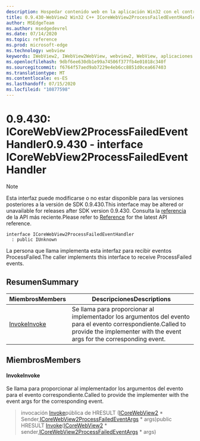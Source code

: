 ```yaml
---
description: Hospedar contenido web en la aplicación Win32 con el control Microsoft Edge WebView2
title: 0.9.430-WebView2 Win32 C++ ICoreWebView2ProcessFailedEventHandler
author: MSEdgeTeam
ms.author: msedgedevrel
ms.date: 07/14/2020
ms.topic: reference
ms.prod: microsoft-edge
ms.technology: webview
keywords: IWebView2, IWebView2WebView, webview2, WebView, aplicaciones Win32, Win32, Edge, ICoreWebView2, ICoreWebView2Host, control de explorador, HTML Edge
ms.openlocfilehash: 9dbf6ee630db1e99a74506f377fb4e01018c340f
ms.sourcegitcommit: f6764f57aed9ab7229e4eb6cc8851d0cea667403
ms.translationtype: MT
ms.contentlocale: es-ES
ms.lasthandoff: 07/15/2020
ms.locfileid: "10877598"
---
```

# <span data-ttu-id="a2ee0-104">0.9.430: ICoreWebView2ProcessFailedEventHandler</span><span class="sxs-lookup"><span data-stu-id="a2ee0-104">0.9.430 - interface ICoreWebView2ProcessFailedEventHandler</span></span> 

> [!NOTE]
> <span data-ttu-id="a2ee0-105">Esta interfaz puede modificarse o no estar disponible para las versiones posteriores a la versión de SDK 0.9.430.</span><span class="sxs-lookup"><span data-stu-id="a2ee0-105">This interface may be altered or unavailable for releases after SDK version 0.9.430.</span></span> <span data-ttu-id="a2ee0-106">Consulta la [referencia](../../../webview2-api-reference.md) de la API más reciente.</span><span class="sxs-lookup"><span data-stu-id="a2ee0-106">Please refer to [Reference](../../../webview2-api-reference.md) for the latest API reference.</span></span>

```
interface ICoreWebView2ProcessFailedEventHandler
  : public IUnknown
```

<span data-ttu-id="a2ee0-107">La persona que llama implementa esta interfaz para recibir eventos ProcessFailed.</span><span class="sxs-lookup"><span data-stu-id="a2ee0-107">The caller implements this interface to receive ProcessFailed events.</span></span>

## <span data-ttu-id="a2ee0-108">Resumen</span><span class="sxs-lookup"><span data-stu-id="a2ee0-108">Summary</span></span>

 <span data-ttu-id="a2ee0-109">Miembros</span><span class="sxs-lookup"><span data-stu-id="a2ee0-109">Members</span></span>                        | <span data-ttu-id="a2ee0-110">Descripciones</span><span class="sxs-lookup"><span data-stu-id="a2ee0-110">Descriptions</span></span>
--------------------------------|---------------------------------------------
[<span data-ttu-id="a2ee0-111">Invoke</span><span class="sxs-lookup"><span data-stu-id="a2ee0-111">Invoke</span></span>](#invoke) | <span data-ttu-id="a2ee0-112">Se llama para proporcionar al implementador los argumentos del evento para el evento correspondiente.</span><span class="sxs-lookup"><span data-stu-id="a2ee0-112">Called to provide the implementer with the event args for the corresponding event.</span></span>

## <span data-ttu-id="a2ee0-113">Miembros</span><span class="sxs-lookup"><span data-stu-id="a2ee0-113">Members</span></span>

#### <span data-ttu-id="a2ee0-114">Invoke</span><span class="sxs-lookup"><span data-stu-id="a2ee0-114">Invoke</span></span> 

<span data-ttu-id="a2ee0-115">Se llama para proporcionar al implementador los argumentos del evento para el evento correspondiente.</span><span class="sxs-lookup"><span data-stu-id="a2ee0-115">Called to provide the implementer with the event args for the corresponding event.</span></span>

> <span data-ttu-id="a2ee0-116">invocación [Invoke](#invoke)pública de HRESULT ([ICoreWebView2](ICoreWebView2.md) \* Sender,[ICoreWebView2ProcessFailedEventArgs](ICoreWebView2ProcessFailedEventArgs.md) \* args)</span><span class="sxs-lookup"><span data-stu-id="a2ee0-116">public HRESULT [Invoke](#invoke)([ICoreWebView2](ICoreWebView2.md) \* sender,[ICoreWebView2ProcessFailedEventArgs](ICoreWebView2ProcessFailedEventArgs.md) \* args)</span></span>


